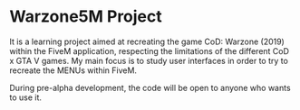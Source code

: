 # Warzone5M Project

It is a learning project aimed at recreating the game CoD: Warzone (2019) within the FiveM application, respecting the limitations of the different CoD x GTA V games. My main focus is to study user interfaces in order to try to recreate the MENUs within FiveM.

During pre-alpha development, the code will be open to anyone who wants to use it.
